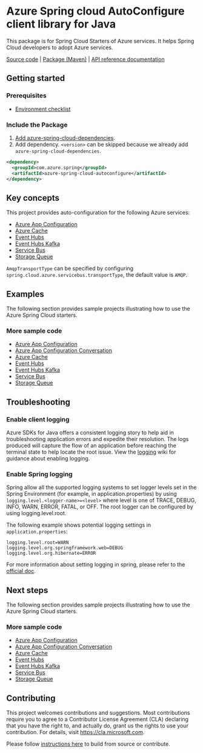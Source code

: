 # Azure Spring cloud AutoConfigure client library for Java
This package is for Spring Cloud Starters of Azure services. It helps Spring Cloud developers to adopt Azure services.

[Source code][src] | [Package (Maven)][package] | [API reference documentation][refdocs]

## Getting started

### Prerequisites
- [Environment checklist][environment_checklist]

### Include the Package
1. [Add azure-spring-cloud-dependencies].
1. Add dependency. `<version>` can be skipped because we already add `azure-spring-cloud-dependencies`.
```xml
<dependency>
  <groupId>com.azure.spring</groupId>
  <artifactId>azure-spring-cloud-autoconfigure</artifactId>
</dependency>
```

## Key concepts
This project provides auto-configuration for the following Azure services:

- [Azure App Configuration][app_configuration]
- [Azure Cache][cache]
- [Event Hubs][event_hubs]
- [Event Hubs Kafka][event_hubs_kafka]
- [Service Bus][service_bus]
- [Storage Queue][storage_queue]

`AmqpTransportType` can be specified by configuring `spring.cloud.azure.servicebus.transportType`, the default value is `AMQP`.

## Examples

The following section provides sample projects illustrating how to use the Azure Spring Cloud starters.
### More sample code
- [Azure App Configuration][app_configuration_sample]
- [Azure App Configuration Conversation][app_configuration_conversation_sample]
- [Azure Cache][cache_sample]
- [Event Hubs][event_hubs_sample]
- [Event Hubs Kafka][event_hubs_kafka_sample]
- [Service Bus][service_bus_sample]
- [Storage Queue][storage_queue_sample]

## Troubleshooting
### Enable client logging
Azure SDKs for Java offers a consistent logging story to help aid in troubleshooting application errors and expedite their resolution. The logs produced will capture the flow of an application before reaching the terminal state to help locate the root issue. View the [logging][logging] wiki for guidance about enabling logging.

### Enable Spring logging
Spring allow all the supported logging systems to set logger levels set in the Spring Environment (for example, in application.properties) by using `logging.level.<logger-name>=<level>` where level is one of TRACE, DEBUG, INFO, WARN, ERROR, FATAL, or OFF. The root logger can be configured by using logging.level.root.

The following example shows potential logging settings in `application.properties`:

```properties
logging.level.root=WARN
logging.level.org.springframework.web=DEBUG
logging.level.org.hibernate=ERROR
```

For more information about setting logging in spring, please refer to the [official doc][logging_doc].
 

## Next steps

The following section provides sample projects illustrating how to use the Azure Spring Cloud starters.
### More sample code
- [Azure App Configuration][app_configuration_sample]
- [Azure App Configuration Conversation][app_configuration_conversation_sample]
- [Azure Cache][cache_sample]
- [Event Hubs][event_hubs_sample]
- [Event Hubs Kafka][event_hubs_kafka_sample]
- [Service Bus][service_bus_sample]
- [Storage Queue][storage_queue_sample]

## Contributing

This project welcomes contributions and suggestions.  Most contributions require you to agree to a Contributor License Agreement (CLA) declaring that you have the right to, and actually do, grant us the rights to use your contribution. For details, visit https://cla.microsoft.com.

Please follow [instructions here][contributing_md] to build from source or contribute.

<!-- Link -->
[src]: https://github.com/Azure/azure-sdk-for-java/tree/main/sdk/spring/azure-spring-cloud-autoconfigure/src/
[package]: https://mvnrepository.com/artifact/com.microsoft.azure/spring-cloud-azure-autoconfigure
[refdocs]: https://azure.github.io/azure-sdk-for-java/springcloud.html#azure-spring-cloud-autoconfigure
[logging]: https://github.com/Azure/azure-sdk-for-java/wiki/Logging-with-Azure-SDK#use-logback-logging-framework-in-a-spring-boot-application
[spring_io]: https://start.spring.io
[logging_doc]: https://docs.spring.io/spring-boot/docs/current/reference/html/features.html#boot-features-logging
[contributing_md]: https://github.com/Azure/azure-sdk-for-java/tree/main/sdk/spring/CONTRIBUTING.md
[maven]: https://maven.apache.org/
[app_configuration]: https://github.com/Azure/azure-sdk-for-java/tree/main/sdk/appconfiguration/spring-cloud-starter-azure-appconfiguration-config
[cache]: https://github.com/Azure/azure-sdk-for-java/tree/main/sdk/spring/azure-spring-cloud-starter-cache
[event_hubs]: https://github.com/Azure/azure-sdk-for-java/tree/main/sdk/spring/azure-spring-cloud-starter-eventhubs
[event_hubs_kafka]: https://github.com/Azure/azure-sdk-for-java/tree/main/sdk/spring/azure-spring-cloud-starter-eventhubs-kafka
[service_bus]: https://github.com/Azure/azure-sdk-for-java/tree/main/sdk/spring/azure-spring-cloud-starter-servicebus
[storage_queue]: https://github.com/Azure/azure-sdk-for-java/tree/main/sdk/spring/azure-spring-cloud-starter-storage-queue
[app_configuration_sample]: https://github.com/Azure-Samples/azure-spring-boot-samples/tree/main/appconfiguration/azure-appconfiguration-sample
[app_configuration_conversation_sample]: https://github.com/Azure-Samples/azure-spring-boot-samples/tree/main/appconfiguration/azure-appconfiguration-conversion-sample-complete
[cache_sample]: https://github.com/Azure-Samples/azure-spring-boot-samples/tree/main/cache/azure-spring-cloud-sample-cache
[event_hubs_sample]: https://github.com/Azure-Samples/azure-spring-boot-samples/tree/main/eventhubs/azure-spring-integration-sample-eventhubs
[event_hubs_kafka_sample]: https://github.com/Azure-Samples/azure-spring-boot-samples/tree/main/eventhubs/azure-spring-cloud-sample-eventhubs-kafka
[service_bus_sample]: https://github.com/Azure-Samples/azure-spring-boot-samples/tree/main/servicebus/azure-spring-integration-sample-servicebus
[storage_queue_sample]: https://github.com/Azure-Samples/azure-spring-boot-samples/tree/main/storage/azure-spring-integration-sample-storage-queue
[environment_checklist]: https://github.com/Azure/azure-sdk-for-java/blob/main/sdk/spring/ENVIRONMENT_CHECKLIST.md#ready-to-run-checklist
[Add azure-spring-cloud-dependencies]: https://github.com/Azure/azure-sdk-for-java/blob/main/sdk/spring/AZURE_SPRING_BOMS_USAGE.md#add-azure-spring-cloud-dependencies
